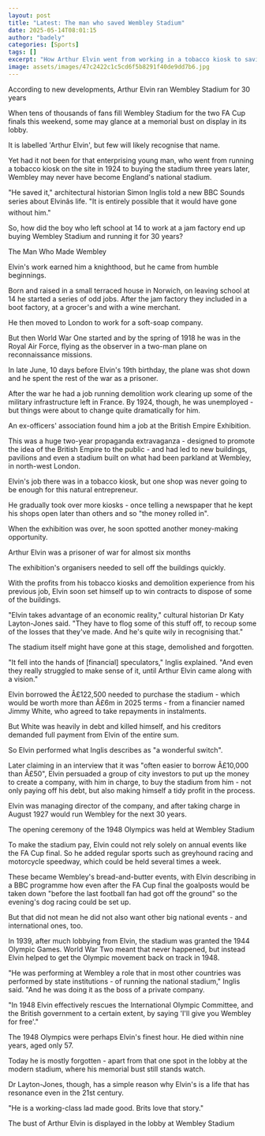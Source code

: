 ```yaml
---
layout: post
title: "Latest: The man who saved Wembley Stadium"
date: 2025-05-14T08:01:15
author: "badely"
categories: [Sports]
tags: []
excerpt: "How Arthur Elvin went from working in a tobacco kiosk to saving Wembley Stadium from demolition and running the stadium for 30 years."
image: assets/images/47c2422c1c5cd6f5b8291f40de9dd7b6.jpg
---
```


According to new developments, Arthur Elvin ran Wembley Stadium for 30 years 

When tens of thousands of fans fill Wembley Stadium for the two FA Cup finals this weekend, some may glance at a memorial bust on display in its lobby.

It is labelled 'Arthur Elvin', but few will likely recognise that name.

Yet had it not been for that enterprising young man, who went from running a tobacco kiosk on the site in 1924 to buying the stadium three years later, Wembley may never have become England's national stadium.

"He saved it," architectural historian Simon Inglis told a new BBC Sounds series about Elvinâs life. "It is entirely possible that it would have gone without him."

So, how did the boy who left school at 14 to work at a jam factory end up buying Wembley Stadium and running it for 30 years?

The Man Who Made Wembley

Elvin's work earned him a knighthood, but he came from humble beginnings.

Born and raised in a small terraced house in Norwich, on leaving school at 14 he started a series of odd jobs. After the jam factory they included in a boot factory, at a grocer's and with a wine merchant. 

He then moved to London to work for a soft-soap company.

But then World War One started and by the spring of 1918 he was in the Royal Air Force, flying as the observer in a two-man plane on reconnaissance missions.

In late June, 10 days before Elvin's 19th birthday, the plane was shot down and he spent the rest of the war as a prisoner.

After the war he had a job running demolition work clearing up some of the military infrastructure left in France. By 1924, though, he was unemployed - but things were about to change quite dramatically for him.

An ex-officers' association found him a job at the British Empire Exhibition. 

This was a huge two-year propaganda extravaganza - designed to promote the idea of the British Empire to the public - and had led to new buildings, pavilions and even a stadium built on what had been parkland at Wembley, in north-west London.

Elvin's job there was in a tobacco kiosk, but one shop was never going to be enough for this natural entrepreneur.

He gradually took over more kiosks - once telling a newspaper that he kept his shops open later than others and so "the money rolled in".

When the exhibition was over, he soon spotted another money-making opportunity.

Arthur Elvin was a prisoner of war for almost six months

The exhibition's organisers needed to sell off the buildings quickly.

With the profits from his tobacco kiosks and demolition experience from his previous job, Elvin soon set himself up to win contracts to dispose of some of the buildings.

"Elvin takes advantage of an economic reality," cultural historian Dr Katy Layton-Jones said. "They have to flog some of this stuff off, to recoup some of the losses that they've made. And he's quite wily in recognising that."

The stadium itself might have gone at this stage, demolished and forgotten.

"It fell into the hands of [financial] speculators," Inglis explained. "And even they really struggled to make sense of it, until Arthur Elvin came along with a vision."

Elvin borrowed the Â£122,500 needed to purchase the stadium - which would be worth more than Â£6m in 2025 terms - from a financier named Jimmy White, who agreed to take repayments in instalments. 

But White was heavily in debt and killed himself, and his creditors demanded full payment from Elvin of the entire sum.

So Elvin performed what Inglis describes as "a wonderful switch". 

Later claiming in an interview that it was "often easier to borrow Â£10,000 than Â£50", Elvin persuaded a group of city investors to put up the money to create a company, with him in charge, to buy the stadium from him - not only paying off his debt, but also making himself a tidy profit in the process.

Elvin was managing director of the company, and after taking charge in August 1927 would run Wembley for the next 30 years.

The opening ceremony of the 1948 Olympics was held at Wembley Stadium

To make the stadium pay, Elvin could not rely solely on annual events like the FA Cup final. So he added regular sports such as greyhound racing and motorcycle speedway, which could be held several times a week.

These became Wembley's bread-and-butter events, with Elvin describing in a BBC programme how even after the FA Cup final the goalposts would be taken down "before the last football fan had got off the ground" so the evening's dog racing could be set up.

But that did not mean he did not also want other big national events - and international ones, too. 

In 1939, after much lobbying from Elvin, the stadium was granted the 1944 Olympic Games. World War Two meant that never happened, but instead Elvin helped to get the Olympic movement back on track in 1948.

"He was performing at Wembley a role that in most other countries was performed by state institutions - of running the national stadium," Inglis said. "And he was doing it as the boss of a private company. 

"In 1948 Elvin effectively rescues the International Olympic Committee, and the British government to a certain extent, by saying 'I'll give you Wembley for free'."

The 1948 Olympics were perhaps Elvin's finest hour. He died within nine years, aged only 57. 

Today he is mostly forgotten - apart from that one spot in the lobby at the modern stadium, where his memorial bust still stands watch.

Dr Layton-Jones, though, has a simple reason why Elvin's is a life that has resonance even in the 21st century.

"He is a working-class lad made good. Brits love that story."

The bust of Arthur Elvin is displayed in the lobby at Wembley Stadium

